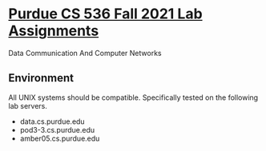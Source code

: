 # [Purdue CS 536 Fall 2021 Lab Assignments](https://www.cs.purdue.edu/homes/park/cs536/)

Data Communication And Computer Networks

## Environment

All UNIX systems should be compatible. Specifically tested on the following lab
servers.

- data.cs.purdue.edu
- pod3-3.cs.purdue.edu
- amber05.cs.purdue.edu
